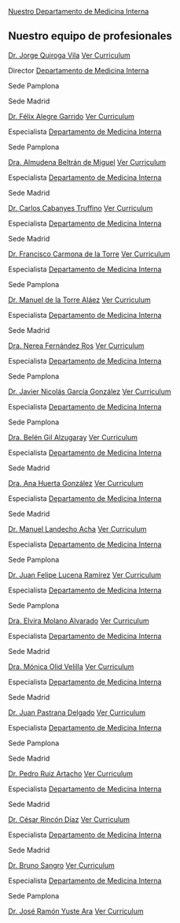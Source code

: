 [Nuestro Departamento de Medicina Interna](/nuestros-profesionales/servicios-medicos/medicina-interna) 

## Nuestro equipo de profesionales 

[ ](/nuestros-profesionales/profesionales/jorge-quiroga-vila) 

[Dr. Jorge Quiroga Vila](/nuestros-profesionales/profesionales/jorge-quiroga-vila) [Ver Curriculum ](/nuestros-profesionales/profesionales/jorge-quiroga-vila) 

Director [Departamento de Medicina Interna](/nuestros-profesionales/servicios-medicos/medicina-interna "Departamento de Medicina Interna") 

Sede Pamplona

Sede Madrid

[ ](/nuestros-profesionales/profesionales/felix-alegre-garrido) 

[Dr. Félix Alegre Garrido](/nuestros-profesionales/profesionales/felix-alegre-garrido) [Ver Curriculum ](/nuestros-profesionales/profesionales/felix-alegre-garrido) 

Especialista [Departamento de Medicina Interna](/nuestros-profesionales/servicios-medicos/medicina-interna "Departamento de Medicina Interna") 

Sede Pamplona

[ ](/nuestros-profesionales/profesionales/almudena-beltran-de-miguel) 

[Dra. Almudena Beltrán de Miguel](/nuestros-profesionales/profesionales/almudena-beltran-de-miguel) [Ver Curriculum ](/nuestros-profesionales/profesionales/almudena-beltran-de-miguel) 

Especialista [Departamento de Medicina Interna](/nuestros-profesionales/servicios-medicos/medicina-interna "Departamento de Medicina Interna") 

Sede Madrid

[ ](/nuestros-profesionales/profesionales/carlos-cabanyes-truffino) 

[Dr. Carlos Cabanyes Truffino](/nuestros-profesionales/profesionales/carlos-cabanyes-truffino) [Ver Curriculum ](/nuestros-profesionales/profesionales/carlos-cabanyes-truffino) 

Especialista [Departamento de Medicina Interna](/nuestros-profesionales/servicios-medicos/medicina-interna "Departamento de Medicina Interna") 

Sede Madrid

[ ](/nuestros-profesionales/profesionales/francisco-carmona-de-la-torre) 

[Dr. Francisco Carmona de la Torre](/nuestros-profesionales/profesionales/francisco-carmona-de-la-torre) [Ver Curriculum ](/nuestros-profesionales/profesionales/francisco-carmona-de-la-torre) 

Especialista [Departamento de Medicina Interna](/nuestros-profesionales/servicios-medicos/medicina-interna "Departamento de Medicina Interna") 

Sede Pamplona

[ ](/nuestros-profesionales/profesionales/manuel-de-la-torre-alaez) 

[Dr. Manuel de la Torre Aláez](/nuestros-profesionales/profesionales/manuel-de-la-torre-alaez) [Ver Curriculum ](/nuestros-profesionales/profesionales/manuel-de-la-torre-alaez) 

Especialista [Departamento de Medicina Interna](/nuestros-profesionales/servicios-medicos/medicina-interna "Departamento de Medicina Interna") 

Sede Madrid

[ ](/nuestros-profesionales/profesionales/nerea-fernandez-ros) 

[Dra. Nerea Fernández Ros](/nuestros-profesionales/profesionales/nerea-fernandez-ros) [Ver Curriculum ](/nuestros-profesionales/profesionales/nerea-fernandez-ros) 

Especialista [Departamento de Medicina Interna](/nuestros-profesionales/servicios-medicos/medicina-interna "Departamento de Medicina Interna") 

Sede Pamplona

[ ](/nuestros-profesionales/profesionales/javier-nicolas-garcia-gonzalez) 

[Dr. Javier Nicolás García González](/nuestros-profesionales/profesionales/javier-nicolas-garcia-gonzalez) [Ver Curriculum ](/nuestros-profesionales/profesionales/javier-nicolas-garcia-gonzalez) 

Especialista [Departamento de Medicina Interna](/nuestros-profesionales/servicios-medicos/medicina-interna "Departamento de Medicina Interna") 

Sede Pamplona

[ ](/nuestros-profesionales/profesionales/belen-gil-alzugaray) 

[Dra. Belén Gil Alzugaray](/nuestros-profesionales/profesionales/belen-gil-alzugaray) [Ver Curriculum ](/nuestros-profesionales/profesionales/belen-gil-alzugaray) 

Especialista [Departamento de Medicina Interna](/nuestros-profesionales/servicios-medicos/medicina-interna "Departamento de Medicina Interna") 

Sede Madrid

[ ](/nuestros-profesionales/profesionales/ana-huerta-gonzalez) 

[Dra. Ana Huerta González](/nuestros-profesionales/profesionales/ana-huerta-gonzalez) [Ver Curriculum ](/nuestros-profesionales/profesionales/ana-huerta-gonzalez) 

Especialista [Departamento de Medicina Interna](/nuestros-profesionales/servicios-medicos/medicina-interna "Departamento de Medicina Interna") 

Sede Madrid

[ ](/nuestros-profesionales/profesionales/manuel-landecho-acha) 

[Dr. Manuel Landecho Acha](/nuestros-profesionales/profesionales/manuel-landecho-acha) [Ver Curriculum ](/nuestros-profesionales/profesionales/manuel-landecho-acha) 

Especialista [Departamento de Medicina Interna](/nuestros-profesionales/servicios-medicos/medicina-interna "Departamento de Medicina Interna") 

Sede Pamplona

[ ](/nuestros-profesionales/profesionales/juan-felipe-lucena-ramirez) 

[Dr. Juan Felipe Lucena Ramírez](/nuestros-profesionales/profesionales/juan-felipe-lucena-ramirez) [Ver Curriculum ](/nuestros-profesionales/profesionales/juan-felipe-lucena-ramirez) 

Especialista [Departamento de Medicina Interna](/nuestros-profesionales/servicios-medicos/medicina-interna "Departamento de Medicina Interna") 

Sede Pamplona

[ ](/nuestros-profesionales/profesionales/elvira-molano-alvarado) 

[Dra. Elvira Molano Alvarado](/nuestros-profesionales/profesionales/elvira-molano-alvarado) [Ver Curriculum ](/nuestros-profesionales/profesionales/elvira-molano-alvarado) 

Especialista [Departamento de Medicina Interna](/nuestros-profesionales/servicios-medicos/medicina-interna "Departamento de Medicina Interna") 

Sede Madrid

[ ](/nuestros-profesionales/profesionales/monica-olid-velilla) 

[Dra. Mónica Olid Velilla](/nuestros-profesionales/profesionales/monica-olid-velilla) [Ver Curriculum ](/nuestros-profesionales/profesionales/monica-olid-velilla) 

Especialista [Departamento de Medicina Interna](/nuestros-profesionales/servicios-medicos/medicina-interna "Departamento de Medicina Interna") 

Sede Madrid

[ ](/nuestros-profesionales/profesionales/juan-pastrana-delgado) 

[Dr. Juan Pastrana Delgado](/nuestros-profesionales/profesionales/juan-pastrana-delgado) [Ver Curriculum ](/nuestros-profesionales/profesionales/juan-pastrana-delgado) 

Especialista [Departamento de Medicina Interna](/nuestros-profesionales/servicios-medicos/medicina-interna "Departamento de Medicina Interna") 

Sede Pamplona

Sede Madrid

[ ](/nuestros-profesionales/profesionales/pedro-ruiz-artacho) 

[Dr. Pedro Ruiz Artacho](/nuestros-profesionales/profesionales/pedro-ruiz-artacho) [Ver Curriculum ](/nuestros-profesionales/profesionales/pedro-ruiz-artacho) 

Especialista [Departamento de Medicina Interna](/nuestros-profesionales/servicios-medicos/medicina-interna "Departamento de Medicina Interna") 

Sede Madrid

[ ](/nuestros-profesionales/profesionales/cesar-rincon-diaz) 

[Dr. César Rincón Díaz](/nuestros-profesionales/profesionales/cesar-rincon-diaz) [Ver Curriculum ](/nuestros-profesionales/profesionales/cesar-rincon-diaz) 

Especialista [Departamento de Medicina Interna](/nuestros-profesionales/servicios-medicos/medicina-interna "Departamento de Medicina Interna") 

Sede Madrid

[ ](/nuestros-profesionales/profesionales/bruno-sangro-gomez-acebo) 

[Dr. Bruno Sangro](/nuestros-profesionales/profesionales/bruno-sangro-gomez-acebo) [Ver Curriculum ](/nuestros-profesionales/profesionales/bruno-sangro-gomez-acebo) 

Especialista [Departamento de Medicina Interna](/nuestros-profesionales/servicios-medicos/medicina-interna "Departamento de Medicina Interna") 

Sede Pamplona

[ ](/nuestros-profesionales/profesionales/jose-ramon-yuste-ara) 

[Dr. José Ramón Yuste Ara](/nuestros-profesionales/profesionales/jose-ramon-yuste-ara) [Ver Curriculum ](/nuestros-profesionales/profesionales/jose-ramon-yuste-ara) 
